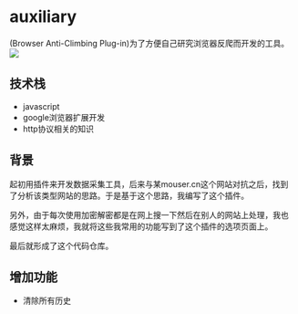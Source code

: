 # auxiliary
(Browser Anti-Climbing Plug-in)为了方便自己研究浏览器反爬而开发的工具。
![](https://github.com/zswj123/auxiliary/blob/master/2019-11-30.png)

## 技术栈
* javascript
* google浏览器扩展开发
* http协议相关的知识

## 背景
起初用插件来开发数据采集工具，后来与某mouser.cn这个网站对抗之后，找到
了分析该类型网站的思路。于是基于这个思路，我编写了这个插件。

另外，由于每次使用加密解密都是在网上搜一下然后在别人的网站上处理，我也
感觉这样太麻烦，我就将这些我常用的功能写到了这个插件的选项页面上。

最后就形成了这个代码仓库。

## 增加功能
* 清除所有历史

